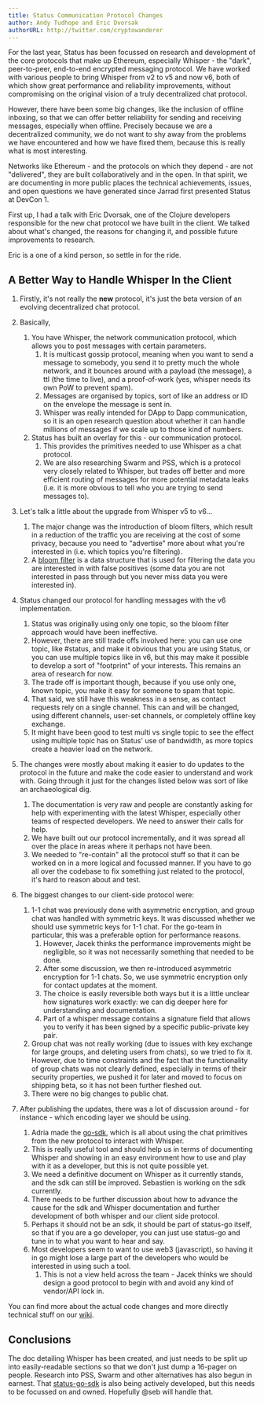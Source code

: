 ```yaml
---
title: Status Communication Protocol Changes
author: Andy Tudhope and Eric Dvorsak
authorURL: http://twitter.com/cryptowanderer
---
```


For the last year, Status has been focussed on research and development of the core protocols that make up Ethereum, especially Whisper - the "dark", peer-to-peer, end-to-end encrypted messaging protocol. We have worked with various people to bring Whisper from v2 to v5 and now v6, both of which show great performance and reliability improvements, without compromising on the original vision of a truly decentralized chat protocol.

<!--truncate-->

However, there have been some big changes, like the inclusion of offline inboxing, so that we can offer better reliability for sending and receiving messages, especially when offline. Precisely because we are a decentralized community, we do not want to shy away from the problems we have encountered and how we have fixed them, because this is really what is most interesting.

Networks like Ethereum - and the protocols on which they depend - are not "delivered", they are built collaboratively and in the open. In that spirit, we are documenting in more public places the technical achievements, issues, and open questions we have generated since Jarrad first presented Status at DevCon 1.

First up, I had a talk with Eric Dvorsak, one of the Clojure developers responsible for the new chat protocol we have built in the client. We talked about what's changed, the reasons for changing it, and possible future improvements to research.

Eric is a one of a kind person, so settle in for the ride.


## A Better Way to Handle Whisper In the Client



1.  Firstly, it's not really the **new** protocol, it's just the beta version of an evolving decentralized chat protocol. 

1.  Basically,
    1.  You have Whisper, the network communication protocol, which allows you to post messages with certain parameters.
        1.  It is multicast gossip protocol, meaning when you want to send a message to somebody, you send it to pretty much the whole network, and it bounces around with a payload (the message), a ttl (the time to live), and a proof-of-work (yes, whisper needs its own PoW to prevent spam).
        1.  Messages are organised by topics, sort of like an address or ID on the envelope the message is sent in.
        1.  Whisper was really intended for DApp to Dapp communication, so it is an open research question about whether it can handle millions of messages if we scale up to those kind of numbers.
    1.  Status has built an overlay for this - our communication protocol. 
        1.  This provides the primitives needed to use Whisper as a chat protocol.
        1.  We are also researching Swarm and PSS, which is a protocol very closely related to Whisper, but trades off better and more efficient routing of messages for more potential metadata leaks (i.e. it is more obvious to tell who you are trying to send messages to). 

1.  Let's talk a little about the upgrade from Whisper v5 to v6... 
    1.  The major change was the introduction of bloom filters, which result in a reduction of the traffic you are receiving at the cost of some privacy, because you need to "advertise" more about what you're interested in (i.e. which topics you're filtering).
    1.  A [bloom filter](https://en.wikipedia.org/wiki/Bloom_filter) is a data structure that is used for filtering the data you are interested in with false positives (some data you are not interested in pass through but you never miss data you were interested in).  

1.  Status changed our protocol for handling messages with the v6 implementation. 
    1.  Status was originally using only one topic, so the bloom filter approach would have been ineffective. 
    1.  However, there are still trade offs involved here: you can use one topic, like #status, and make it obvious that you are using Status, or you can use multiple topics like in v6, but this may make it possible to develop a sort of "footprint" of your interests. This remains an area of research for now.
    1.  The trade off is important though, because if you use only one, known topic, you make it easy for someone to spam that topic. 
    1.  That said, we still have this weakness in a sense, as contact requests rely on a single channel. This can and will be changed, using different channels, user-set channels, or completely offline key exchange.
    1.  It might have been good to test multi vs single topic to see the effect using multiple topic has on Status' use of bandwidth, as more topics create a heavier load on the network. 

1.  The changes were mostly about making it easier to do updates to the protocol in the future and make the code easier to understand and work with. Going through it just for the changes listed below was sort of like an archaeological dig.
    1.  The documentation is very raw and people are constantly asking for help with experimenting with the latest Whisper, especially other teams of respected developers. We need to answer their calls for help.
    1.  We have built out our protocol incrementally, and it was spread all over the place in areas where it perhaps not have been.
    1.  We needed to "re-contain" all the protocol stuff so that it can be worked on in a more logical and focussed manner. If you have to go all over the codebase to fix something just related to the protocol, it's hard to reason about and test. 

1.  The biggest changes to our client-side protocol were:
    1.  1-1 chat was previously done with asymmetric encryption, and group chat was handled with symmetric keys. It was discussed whether we should use symmetric keys for 1-1 chat. For the go-team in particular, this was a preferable option for performance reasons.
        1.  However, Jacek thinks the performance improvements might be negligible, so it was not necessarily something that needed to be done.
        1.  After some discussion, we then re-introduced asymmetric encryption for 1-1 chats. So, we use symmetric encryption only for contact updates at the moment.
        1.  The choice is easily reversible both ways but it is a little unclear how signatures work exactly: we can dig deeper here for understanding and documentation.
        1.  Part of a whisper message contains a signature field that allows you to verify it has been signed by a specific public-private key pair.
    1.  Group chat was not really working (due to issues with key exchange for large groups, and deleting users from chats), so we tried to fix it. However, due to time constraints and the fact that the functionality of group chats was not clearly defined, especially in terms of their security properties, we pushed it for later and moved to focus on shipping beta, so it has not been further fleshed out.
    1.  There were no big changes to public chat. 

1.  After publishing the updates, there was a lot of discussion around - for instance - which encoding layer we should be using.
    1.  Adria made the [go-sdk](https://github.com/status-im/status-go-sdk), which is all about using the chat primitives from the new protocol to interact with Whisper.
    1.  This is really useful tool and should help us in terms of documenting Whisper and showing in an easy environment how to use and play with it as a developer, but this is not quite possible yet. 
    1.  We need a definitive document on Whisper as it currently stands, and the sdk can still be improved. Sebastien is working on the sdk currently.
    1.  There needs to be further discussion about how to advance the cause for the sdk and Whisper documentation and further development of both whisper and our client side protocol. 
    1.  Perhaps it should not be an sdk, it should be part of status-go itself, so that if you are a go developer, you can just use status-go and tune in to what you want to hear and say.
    1.  Most developers seem to want to use web3 (javascript), so having it in go might lose a large part of the developers who would be interested in using such a tool.
        1.  This is not a view held across the team - Jacek thinks we should design a good protocol to begin with and avoid any kind of vendor/API lock in.

You can find more about the actual code changes and more directly technical stuff on our [wiki](https://wiki.status.im/Status_Communication_Protocol).

## Conclusions

The doc detailing Whisper has been created, and just needs to be split up into easily-readable sections so that we don't just dump a 16-pager on people.
Research into PSS, Swarm and other alternatives has also begun in earnest.
That [status-go-sdk](https://github.com/status-im/status-go-sdk) is also being actively developed, but this needs to be focussed on and owned. Hopefully @seb will handle that.

